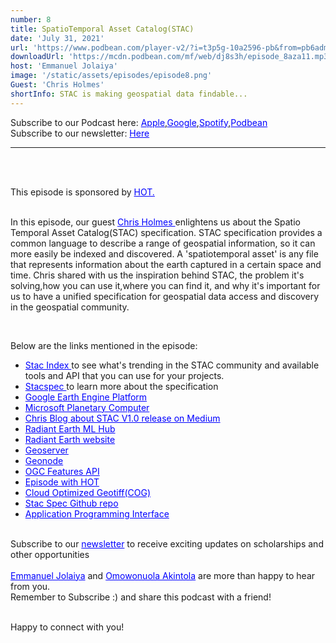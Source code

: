 ```yaml
---
number: 8
title: SpatioTemporal Asset Catalog(STAC)
date: 'July 31, 2021'
url: 'https://www.podbean.com/player-v2/?i=t3p5g-10a2596-pb&from=pb6admin'
downloadUrl: 'https://mcdn.podbean.com/mf/web/dj8s3h/episode_8aza11.mp3'
host: 'Emmanuel Jolaiya'
image: '/static/assets/episodes/episode8.png'
Guest: 'Chris Holmes'
shortInfo: STAC is making geospatial data findable...
---
```


Subscribe to our Podcast here: <a target="_blank" href="https://podcasts.apple.com/ng/podcast/africa-geoconvo-podcast/id1549049632" style='color:blue;'>Apple</a>,<a target="_blank" href="https://www.google.com/podcasts?feed=aHR0cHM6Ly9mZWVkLnBvZGJlYW4uY29tL2FmcmljYWdlb2NvbnZvL2ZlZWQueG1s" style='color:blue;'>Google</a>,<a target="_blank" href="https://africageoconvo.podbean.com/" style='color:blue;'>Spotify</a>,<a target="_blank" href="https://africageoconvo.podbean.com/" style='color:blue;'>Podbean</a><br>
Subscribe to our newsletter: <a target="_blank" href="https://mailchi.mp/431d1fc48f4b/africa-geo-convo-mailing-list" style='color:blue;'>Here</a>

<hr>
<br><br>

This episode is sponsored by <a href='https://www.hotosm.org/' target='_blank' style='color:blue'>HOT.</a>
<br><br>

In this episode, our guest <a target="_blank" href="https://www.linkedin.com/in/opencholmes/" style='color:blue;'>Chris Holmes </a> enlightens us about the Spatio Temporal Asset Catalog(STAC) specification. STAC specification provides a common language to describe a range of geospatial information, so it can more easily be indexed and discovered. A 'spatiotemporal asset' is any file that represents information about the earth captured in a certain space and time. Chris shared with us the inspiration behind STAC, the problem it's solving,how you can use it,where you can find it, and why it's important for us to have a unified specification for geospatial data access and discovery in the geospatial community.

<br>

<p>Below are the links mentioned in the episode:</p>

<ul>

<li><a href='http://stacindex.org' target='_blank' style='color:blue'>Stac Index 
</a> to see what's trending in the STAC community and available tools and API that you can use for your projects.</li>

<li><a href='https://stacspec.org/' target='_blank' style='color:blue'>Stacspec
</a> to learn more about the specification</li>

<li><a href='https://earthengine.google.com/' target='_blank' style='color:blue'>Google Earth Engine Platform
</a></li>

<li><a href='https://planetarycomputer.microsoft.com/' target='_blank' style='color:blue'>Microsoft Planetary Computer
</a></li>

<li><a href='https://medium.com/radiant-earth-insights/stac-api-version-1-0-0-beta-2-released-ea7d321db84d' target='_blank' style='color:blue'>Chris Blog about STAC V1.0 release on Medium
</a></li>

<li><a href='https://www.radiant.earth/mlhub/' target='_blank' style='color:blue'>Radiant Earth ML Hub
</a></li>

<li><a href='https://www.radiant.earth/' target='_blank' style='color:blue'>Radiant Earth website
</a></li>

<li><a href='https://www.geoserver.org/' target='_blank' style='color:blue'>Geoserver
</a></li>

<li><a href='https://www.geonode.org/' target='_blank' style='color:blue'>Geonode</a></li>

<li><a href='https://ogcapi.ogc.org/features/' target='_blank' style='color:blue'>OGC Features API
</a></li>

<li><a href='https://africageoconvo.com/shows/2' target='_blank' style='color:blue'>Episode with HOT
</a></li>

<li><a href='https://www.cogeo.org/' target='_blank' style='color:blue'>Cloud Optimized Geotiff(COG)
</a></li>

<li><a href='https://github.com/radiantearth/stac-spec' target='_blank' style='color:blue'>Stac Spec Github repo
</a></li>

<li><a href='https://www.mulesoft.com/resources/api/what-is-an-api' target='_blank' style='color:blue'>Application Programming Interface
</a></li>

</ul>

<br>
Subscribe to our <a href='https://mailchi.mp/431d1fc48f4b/africa-geo-convo-mailing-list' target='_blank' style='color:blue'> newsletter</a> to receive exciting updates on scholarships and other opportunities</li>
<br><br>
<a href='https://www.twitter.com/jeafreezy' target='_blank' style='color:blue'> Emmanuel Jolaiya</a> and <a href='https://twitter.com/Svelte_mo' target='_blank' style='color:blue'> Omowonuola Akintola</a> are more than happy to hear from you.</li>

<br>
Remember to Subscribe :) and share this podcast with a friend! <br><br>

Happy to connect with you!
